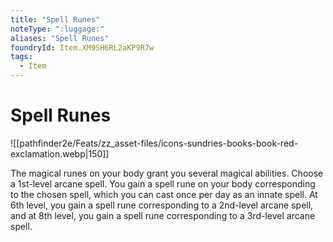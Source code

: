 ```yaml
---
title: "Spell Runes"
noteType: ":luggage:"
aliases: "Spell Runes"
foundryId: Item.XM9SH6RL2aKP9R7w
tags:
  - Item
---
```


# Spell Runes
![[pathfinder2e/Feats/zz_asset-files/icons-sundries-books-book-red-exclamation.webp|150]]

The magical runes on your body grant you several magical abilities. Choose a 1st-level arcane spell. You gain a spell rune on your body corresponding to the chosen spell, which you can cast once per day as an innate spell. At 6th level, you gain a spell rune corresponding to a 2nd-level arcane spell, and at 8th level, you gain a spell rune corresponding to a 3rd-level arcane spell.
